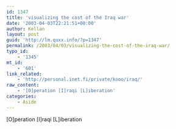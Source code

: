 ```yaml
---
id: 1347
title: 'visualizing the cost of the Iraq war'
date: '2003-04-03T22:21:51+00:00'
author: Kellan
layout: post
guid: 'http://lm.quxx.info/?p=1347'
permalink: /2003/04/03/visualizing-the-cost-of-the-iraq-war/
typo_id:
    - '1345'
mt_id:
    - '601'
link_related:
    - 'http://personal.inet.fi/private/kooo/iraq/'
raw_content:
    - '[O]peration [I]raqi [L]iberation'
categories:
    - Aside
---
```


[O]peration [I]raqi [L]iberation